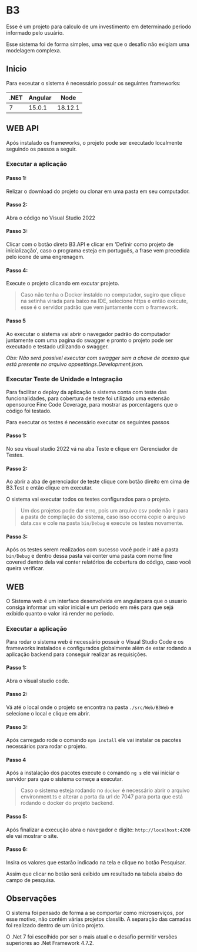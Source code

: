 # B3
  Esse é um projeto para calculo de um investimento em determinado periodo informado pelo usuário.
  
  Esse sistema foi de forma simples, uma vez que o desafio não exigiam uma modelagem complexa.

## Inicio

Para exceutar o sistema é necessário possuir os seguintes frameworks:

|.NET| Angular | Node|
| ------------- | ------------- |-------------|
| 7 | 15.0.1 | 18.12.1|

## WEB API

Após instalado os frameworks, o projeto pode ser executado localmente seguindo os passos a seguir.

### Executar a aplicação

#### Passo 1:

Relizar o download do projeto ou clonar em uma pasta em seu computador.

#### Passo 2:

Abra o código no Visual Studio 2022

#### Passo 3:

Clicar com o botão direto B3.API e clicar em 'Definir como projeto de inicialização', caso o programa esteja em português, a frase vem precedida pelo icone de uma engrenagem.

#### Passo 4:

Execute o projeto clicando em excutar projeto.

  >Caso não tenha o Docker instaldo no computador, sugiro que clique na setinha virada para baixo na IDE, selecione https e então execute, esse é o servidor padrão que vem juntamente com o framework.

#### Passo 5

Ao executar o sistema vai abrir o navegador padrão do computador juntamente com uma pagina do swagger e pronto o projeto pode ser executado e testado utilizando o swagger.

*Obs: Não será possivel executar com swagger sem a chave de acesso que está presente  no arquivo appsettings.Development.json.*

### Executar Teste de Unidade e Integração

Para facilitar o deploy da aplicação o sistema conta com teste das funcionalidades, para cobertura de teste foi utilizado uma extensão opensource Fine Code Coverage, para mostrar as porcentagens que o código foi testado.

Para executar os testes é necessário executar os seguintes passos

#### Passo 1:

No seu visual studio 2022 vá na aba Teste e clique em Gerenciador de Testes.

#### Passo 2:

Ao abrir a aba de gerenciador de teste clique com botão direito em cima de B3.Test e então clique em executar.

O sistema vai executar todos os testes configurados para o projeto.

>Um dos projetos pode dar erro, pois um arquivo csv pode não ir para a pasta de compilação do sistema, caso isso ocorra copie o arquivo data.csv e cole na pasta `bin/Debug` e execute os testes novamente.

#### Passo 3:

Após os testes serem realizados com sucesso você pode ir até a pasta `bin/Debug` e dentro dessa pasta vai conter uma pasta com nome fine covered dentro dela vai conter relatórios de cobertura do código, caso você queira verificar.

## WEB 

O Sistema web é um interface desenvolvida em angularpara que o usuario consiga informar um valor inicial e um periodo em mês para que sejá exibido quanto o valor irá render no periodo. 

### Executar a aplicação

Para rodar o sistema web é necessário possuir o Visual Studio Code e os frameworks instalados e configurados globalmente além de estar rodando a aplicação backend para conseguir realizar as requisições.

#### Passo 1:

Abra o visual studio code.

#### Passo 2:

Vá até o local onde o projeto se encontra na pasta `./src/Web/B3Web` e selecione o local e clique em abrir.

#### Passo 3:

Após carregado rode o comando `npm install` ele vai instalar os pacotes necessários para rodar o projeto.

#### Passo 4

Após a instalação dos pacotes execute o comando `ng s` ele vai iniciar o servidor para que o sistema começe a executar.

>Caso o sistema esteja rodando no `docker` é necessário abrir o arquivo environment.ts e alterar a porta da url de 7047 para porta que está rodando o docker do projeto backend.

#### Passo 5:

Após finalizar a execução abra o navegador e digite: `http://localhost:4200` ele vai mostrar o site.

#### Passo 6:

Insira os valores que estarão indicado na tela e clique no botão Pesquisar. 

Assim que clicar no botão será exibido um resultado na tabela abaixo do campo de pesquisa.

## Observações

O sistema foi pensado de forma a se comportar como microserviços, por esse motivo, não contém várias projetos classlib.
A separação das camadas foi realizado dentro de um único projeto.

O .Net 7 foi escolhido por ser o mais atual e o desafio permitir versões superiores ao .Net Framework 4.7.2.

